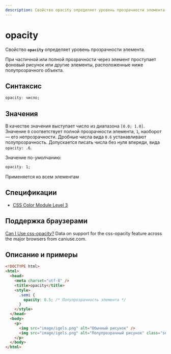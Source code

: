 ```yaml
---
description: Свойство opacity определяет уровень прозрачности элемента
---
```


# opacity

Свойство **`opacity`** определяет уровень прозрачности элемента.

При частичной или полной прозрачности через элемент проступает фоновый рисунок или другие элементы, расположенные ниже полупрозрачного объекта.

## Синтаксис

```css
opacity: число;
```

## Значения

В качестве значения выступает число из диапазона `[0.0; 1.0]`. Значение `0` соответствует полной прозрачности элемента, `1`, наоборот — его непрозрачности. Дробные числа вида `0.6` устанавливают полупрозрачность. Допускается писать числа без нуля впереди, вида `opacity: .6`.

Значение по-умолчанию:

```css
opacity: 1;
```

Применяется ко всем элементам

## Спецификации

- [CSS Color Module Level 3](http://dev.w3.org/csswg/css3-color/#propdef-opacity)

## Поддержка браузерами

<p class="ciu_embed" data-feature="css-opacity" data-periods="future_1,current,past_1,past_2">
  <a href="http://caniuse.com/#feat=css-opacity">Can I Use css-opacity?</a> Data on support for the css-opacity feature across the major browsers from caniuse.com.
</p>

## Описание и примеры

```html
<!DOCTYPE html>
<html>
  <head>
    <meta charset="utf-8" />
    <title>opacity</title>
    <style>
      .semi {
        opacity: 0.5; /* Полупрозрачность элемента */
      }
    </style>
  </head>
  <body>
    <p>
      <img src="image/igels.png" alt="Обычный рисунок" />
      <img src="image/igels.png" alt="Полупрозрачный рисунок" class="semi" />
    </p>
  </body>
</html>
```
